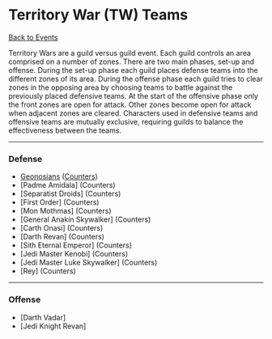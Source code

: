 # Territory War (TW) Teams

[Back to Events](../README.md)

Territory Wars are a guild versus guild event. Each guild controls an area 
comprised on a number of zones. There are two main phases, set-up and 
offense. During the set-up phase each guild places defense teams into the 
different zones of its area. During the offense phase each guild tries to clear 
zones in the opposing area by choosing teams to battle against the 
previously placed defensive teams. At the start of the offensive phase only 
the front zones are open for attack. Other zones become open for attack when 
adjacent zones are cleared. Characters used in defensive teams and offensive 
teams are mutually exclusive, requiring guilds to balance the 
effectiveness between the teams.

---

### Defense
  - [Geonosians](../Teams/Geos.md#territory-war-defense) ([Counters](../Teams/Geos.md#counters))
  - [Padme Amidala] (Counters)
  - [Separatist Droids] (Counters)
  - [First Order] (Counters)
  - [Mon Mothmas] (Counters)
  - [General Anakin Skywalker] (Counters)
  - [Carth Onasi] (Counters)
  - [Darth Revan] (Counters)
  - [Sith Eternal Emperor] (Counters)
  - [Jedi Master Kenobi] (Counters)
  - [Jedi Master Luke Skywalker] (Counters)
  - [Rey] (Counters)

---

### Offense
  - [Darth Vadar]
  - [Jedi Knight Revan]

